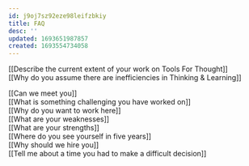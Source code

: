 ```yaml
---
id: j9oj7sz92eze98leifzbkiy
title: FAQ
desc: ''
updated: 1693651987857
created: 1693554734058
---
```


[[Describe the current extent of your work on Tools For Thought]]  
[[Why do you assume there are inefficiencies in Thinking & Learning]]  

[[Can we meet you]]  
[[What is something challenging you have worked on]]  
[[Why do you want to work here]]  
[[What are your weaknesses]]  
[[What are your strengths]]  
[[Where do you see yourself in five years]]  
[[Why should we hire you]]  
[[Tell me about a time you had to make a difficult decision]]  

